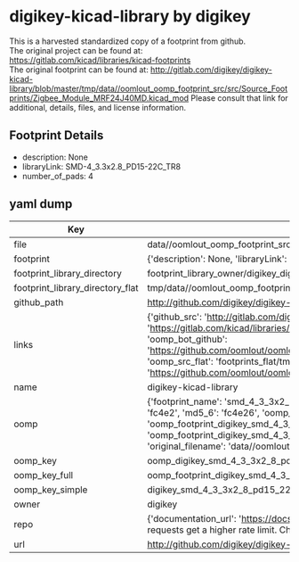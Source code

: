 # digikey-kicad-library by digikey  
This is a harvested standardized copy of a footprint from github.  
The original project can be found at:  
https://gitlab.com/kicad/libraries/kicad-footprints  
The original footprint can be found at:
http://gitlab.com/digikey/digikey-kicad-library/blob/master/tmp/data//oomlout_oomp_footprint_src/src/Source_Footprints/Zigbee_Module_MRF24J40MD.kicad_mod
Please consult that link for additional, details, files, and license information.  
## Footprint Details
* description: None  
* libraryLink: SMD-4_3.3x2.8_PD15-22C_TR8  
* number_of_pads: 4  
## yaml dump  
| Key | Value |  
| --- | --- |  
| file | data//oomlout_oomp_footprint_src/digikey-kicad-library/src/Source_Footprints/SMD-4_3.3x2.8_PD15-22C_TR8.kicad_mod |  
| footprint | {'description': None, 'libraryLink': 'SMD-4_3.3x2.8_PD15-22C_TR8', 'number_of_pads': 4} |  
| footprint_library_directory | footprint_library_owner/digikey_digikey-kicad-library |  
| footprint_library_directory_flat | tmp/data//oomlout_oomp_footprint_src/footprints_flat/digikey_smd_4_3_3x2_8_pd15_22c_tr8_smd_4_3_3x2_8_pd15_22c_tr8/working |  
| github_path | http://github.com/digikey/digikey-kicad-library/blob/master/tmp/data//oomlout_oomp_footprint_src/src/Source_Footprints/SMD-4_3.3x2.8_PD15-22C_TR8.kicad_mod |  
| links | {'github_src': 'http://gitlab.com/digikey/digikey-kicad-library/blob/master/tmp/data//oomlout_oomp_footprint_src/src/Source_Footprints/Zigbee_Module_MRF24J40MD.kicad_mod', 'github_src_repo': 'https://gitlab.com/kicad/libraries/kicad-footprints', 'oomp_bot': 'tmp/data//oomlout_oomp_footprint_src/footprints/digikey_smd_4_3_3x2_8_pd15_22c_tr8_smd_4_3_3x2_8_pd15_22c_tr8/working', 'oomp_bot_github': 'https://github.com/oomlout/oomlout_oomp_footprint_bot/tree/main/tmp/data//oomlout_oomp_footprint_src/footprints/digikey_smd_4_3_3x2_8_pd15_22c_tr8_smd_4_3_3x2_8_pd15_22c_tr8/working', 'oomp_src_flat': 'footprints_flat/tmp/data//oomlout_oomp_footprint_src/footprints_flat/digikey_smd_4_3_3x2_8_pd15_22c_tr8_smd_4_3_3x2_8_pd15_22c_tr8/working', 'oomp_src_flat_github': 'https://github.com/oomlout/oomlout_oomp_footprint_src/tree/main/tmp/data//oomlout_oomp_footprint_src/footprints_flat/digikey_smd_4_3_3x2_8_pd15_22c_tr8_smd_4_3_3x2_8_pd15_22c_tr8/working'} |  
| name | digikey-kicad-library |  
| oomp | {'footprint_name': 'smd_4_3_3x2_8_pd15_22c_tr8', 'library_name': 'smd_4_3_3x2_8_pd15_22c_tr8_kicad_mod', 'md5': 'fc4e263f25b5bcf72136cfcc88ef3801', 'md5_10': 'fc4e263f25', 'md5_5': 'fc4e2', 'md5_6': 'fc4e26', 'oomp_key': 'oomp_digikey_smd_4_3_3x2_8_pd15_22c_tr8_smd_4_3_3x2_8_pd15_22c_tr8', 'oomp_key_extra': 'oomp_footprint_digikey_smd_4_3_3x2_8_pd15_22c_tr8_smd_4_3_3x2_8_pd15_22c_tr8', 'oomp_key_full': 'oomp_footprint_digikey_smd_4_3_3x2_8_pd15_22c_tr8_smd_4_3_3x2_8_pd15_22c_tr8_fc4e26', 'oomp_key_simple': 'digikey_smd_4_3_3x2_8_pd15_22c_tr8_smd_4_3_3x2_8_pd15_22c_tr8', 'original_filename': 'data//oomlout_oomp_footprint_src/digikey-kicad-library/src/Source_Footprints/SMD-4_3.3x2.8_PD15-22C_TR8.kicad_mod', 'owner_name': 'digikey'} |  
| oomp_key | oomp_digikey_smd_4_3_3x2_8_pd15_22c_tr8_smd_4_3_3x2_8_pd15_22c_tr8 |  
| oomp_key_full | oomp_footprint_digikey_smd_4_3_3x2_8_pd15_22c_tr8_smd_4_3_3x2_8_pd15_22c_tr8 |  
| oomp_key_simple | digikey_smd_4_3_3x2_8_pd15_22c_tr8_smd_4_3_3x2_8_pd15_22c_tr8 |  
| owner | digikey |  
| repo | {'documentation_url': 'https://docs.github.com/rest/overview/resources-in-the-rest-api#rate-limiting', 'message': "API rate limit exceeded for 84.66.142.224. (But here's the good news: Authenticated requests get a higher rate limit. Check out the documentation for more details.)"} |  
| url | http://github.com/digikey/digikey-kicad-library |  

